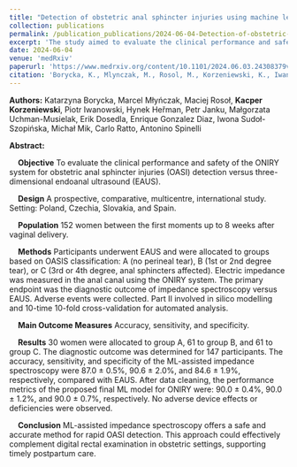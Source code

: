 ```yaml
---
title: "Detection of obstetric anal sphincter injuries using machine learning-assisted impedance spectroscopy: a prospective, comparative, multicentre clinical study"
collection: publications
permalink: /publication_publications/2024-06-04-Detection-of-obstetric-anal-sphincter-injuries
excerpt: 'The study aimed to evaluate the clinical performance and safety of the ONIRY system for obstetric anal sphincter injuries (OASI) detection versus three-dimensional endoanal ultrasound (EAUS).'
date: 2024-06-04
venue: 'medRxiv'
paperurl: 'https://www.medrxiv.org/content/10.1101/2024.06.03.24308379v2'
citation: 'Borycka, K., Mlynczak, M., Rosol, M., Korzeniewski, K., Iwanowski, P., Herman, H., ... & Spinelli, A. (2024). Detection of obstetric anal sphincter injuries using machine learning-assisted impedance spectroscopy: a prospective, comparative, multicenter clinical study. medRxiv, 2024-06. https://doi.org/10.1101/2024.06.03.24308379'
---
```

**Authors:**
Katarzyna Borycka, Marcel Młyńczak, Maciej Rosoł, **Kacper Korzeniewski**, Piotr Iwanowski, Hynek Heřman, Petr Janku, Małgorzata Uchman-Musielak, Erik Dosedla, Enrique Gonzalez Diaz, Iwona Sudoł-Szopińska, Michał Mik, Carlo Ratto, Antonino Spinelli

**Abstract:**

&nbsp;&nbsp;&nbsp;&nbsp;**Objective** To evaluate the clinical performance and safety of the ONIRY system for obstetric anal sphincter injuries (OASI) detection versus three-dimensional endoanal ultrasound (EAUS).

&nbsp;&nbsp;&nbsp;&nbsp;**Design** A prospective, comparative, multicentre, international study. Setting: Poland, Czechia, Slovakia, and Spain.

&nbsp;&nbsp;&nbsp;&nbsp;**Population** 152 women between the first moments up to 8 weeks after vaginal delivery.

&nbsp;&nbsp;&nbsp;&nbsp;**Methods** Participants underwent EAUS and were allocated to groups based on OASIS classification: A (no perineal tear), B (1st or 2nd degree tear), or C (3rd or 4th degree, anal sphincters affected). Electric impedance was measured in the anal canal using the ONIRY system. The primary endpoint was the diagnostic outcome of impedance spectroscopy versus EAUS. Adverse events were collected. Part II involved in silico modelling and 10-time 10-fold cross-validation for automated analysis.

&nbsp;&nbsp;&nbsp;&nbsp;**Main Outcome Measures** Accuracy, sensitivity, and specificity.

&nbsp;&nbsp;&nbsp;&nbsp;**Results** 30 women were allocated to group A, 61 to group B, and 61 to group C. The diagnostic outcome was determined for 147 participants. The accuracy, sensitivity, and specificity of the ML-assisted impedance spectroscopy were 87.0 ± 0.5%, 90.6 ± 2.0%, and 84.6 ± 1.9%, respectively, compared with EAUS. After data cleaning, the performance metrics of the proposed final ML model for ONIRY were: 90.0 ± 0.4%, 90.0 ± 1.2%, and 90.0 ± 0.7%, respectively. No adverse device effects or deficiencies were observed.

&nbsp;&nbsp;&nbsp;&nbsp;**Conclusion** ML-assisted impedance spectroscopy offers a safe and accurate method for rapid OASI detection. This approach could effectively complement digital rectal examination in obstetric settings, supporting timely postpartum care.